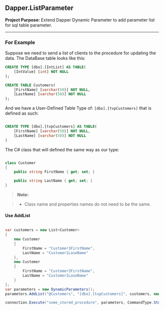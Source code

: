 Dapper.ListParameter
-------------
**Project Purpose:**
Extend Dapper Dynamic Parameter to add parameter list for sql table parameter.

----------

### For Example
Suppose we need to send a list of clients to the procedure for updating the data.
The DataBase table looks like this:
```sql
CREATE TYPE [dbo].[IntList] AS TABLE(
	[IntValue] [int] NOT NULL
);

CREATE TABLE Customers(
	[FirstName] [varchar(50)] NOT NULL,
	[LastName] [varchar(50)] NOT NULL
);
```
And we have a User-Defined Table Type of: `[dbo].[tvpCustomers]` that is defined as such:
```sql

CREATE TYPE [dbo].[tvpCustomers] AS TABLE(
	[FirstName] [varchar(50)] NOT NULL,
	[LastName] [varchar(50)] NOT NULL
)
```
The C# class that will defined the same way as our type:
```csharp

class Customer
{
    public string FirstName { get; set; }

    public string LastName { get; set; }
}
```


> **Note:**

> - Class name and properties names do not need to be the same.


#### Use AddList
```csharp

var customers = new List<Customer>
{
    new Customer
    {
        FirstName = "Customer1FirstName",
        LastName = "Customer1LaseName"
    },
    new Customer
    {
        FirstName = "Customer2FirstName",
        LastName = "Customer2LaseName"
    }
};
var parameters = new DynamicParameters();
parameters.AddList("@Customers", "[dbo].[tvpCustomers]", customers, new[] { "FirstName", "LastName" });

connection.Execute("some_stored_procedure", parameters, CommandType.StoredProcedure);
```
